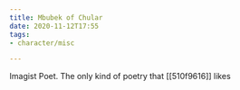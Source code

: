 ```yaml
---
title: Mbubek of Chular
date: 2020-11-12T17:55
tags:
- character/misc

---
```


Imagist Poet. The only kind of poetry that [[510f9616]] likes
